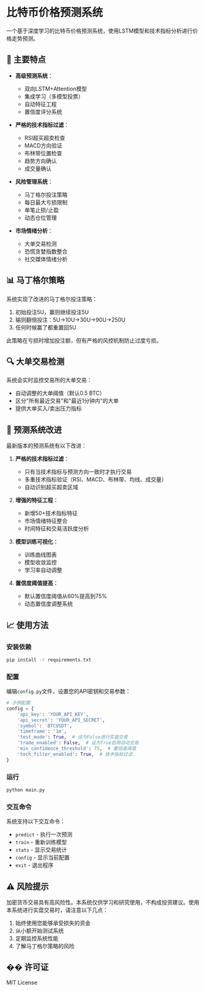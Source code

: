 # 比特币价格预测系统

一个基于深度学习的比特币价格预测系统，使用LSTM模型和技术指标分析进行价格走势预测。

## 🚀 主要特点

- **高级预测系统**：
  - 双向LSTM+Attention模型
  - 集成学习（多模型投票）
  - 自动特征工程
  - 置信度评分系统

- **严格的技术指标过滤**：
  - RSI超买超卖检查
  - MACD方向验证
  - 布林带位置检查
  - 趋势方向确认
  - 成交量确认

- **风险管理系统**：
  - 马丁格尔投注策略
  - 每日最大亏损限制
  - 单笔止损/止盈
  - 动态仓位管理

- **市场情绪分析**：
  - 大单交易检测
  - 恐慌贪婪指数整合
  - 社交媒体情绪分析

## 📊 马丁格尔策略

系统实现了改进的马丁格尔投注策略：

1. 初始投注5U，赢则继续投注5U
2. 输则翻倍投注：5U→10U→30U→90U→250U
3. 任何时候赢了都重置回5U

此策略在亏损时增加投注额，但有严格的风控机制防止过度亏损。

## 🔍 大单交易检测

系统会实时监控交易所的大单交易：

- 自动调整的大单阈值（默认0.5 BTC）
- 区分"所有最近交易"和"最近1分钟内"的大单
- 提供大单买入/卖出压力指标

## 🧠 预测系统改进

最新版本的预测系统有以下改进：

1. **严格的技术指标过滤**：
   - 只有当技术指标与预测方向一致时才执行交易
   - 多重技术指标验证（RSI、MACD、布林带、均线、成交量）
   - 自动识别超买超卖区域

2. **增强的特征工程**：
   - 新增50+技术指标特征
   - 市场情绪特征整合
   - 时间特征和交易活跃度分析

3. **模型训练可视化**：
   - 训练曲线图表
   - 模型收敛监控
   - 学习率自动调整

4. **置信度阈值提高**：
   - 默认置信度阈值从60%提高到75%
   - 动态置信度调整系统

## 📈 使用方法

### 安装依赖

```bash
pip install -r requirements.txt
```

### 配置

编辑`config.py`文件，设置您的API密钥和交易参数：

```python
# 示例配置
config = {
    'api_key': 'YOUR_API_KEY',
    'api_secret': 'YOUR_API_SECRET',
    'symbol': 'BTCUSDT',
    'timeframe': '1m',
    'test_mode': True,  # 设为False进行实盘交易
    'trade_enabled': False,  # 设为True启用自动交易
    'min_confidence_threshold': 75,  # 置信度阈值
    'tech_filter_enabled': True,  # 技术指标过滤
}
```

### 运行

```bash
python main.py
```

### 交互命令

系统支持以下交互命令：

- `predict` - 执行一次预测
- `train` - 重新训练模型
- `stats` - 显示交易统计
- `config` - 显示当前配置
- `exit` - 退出程序

## ⚠️ 风险提示

加密货币交易具有高风险性。本系统仅供学习和研究使用，不构成投资建议。使用本系统进行实盘交易时，请注意以下几点：

1. 始终使用您能够承受损失的资金
2. 从小额开始测试系统
3. 定期监控系统性能
4. 了解马丁格尔策略的风险

## �� 许可证

MIT License 